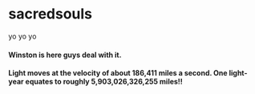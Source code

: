 # sacredsouls


yo yo yo


#### Winston is here guys deal with it.

#### Light moves at the velocity of about 186,411 miles a second. One light-year equates to roughly 5,903,026,326,255 miles!!

